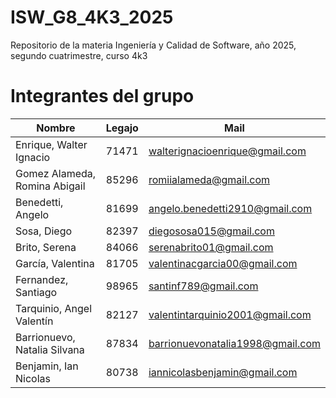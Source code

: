 # ISW_G8_4K3_2025
Repositorio de la materia Ingeniería y Calidad de Software, año 2025, segundo cuatrimestre, curso 4k3

# Integrantes del grupo
| Nombre | Legajo | Mail
| ------------ | ------------ | ------------ |  
| Enrique, Walter Ignacio | 71471 | walterignacioenrique@gmail.com |
| Gomez Alameda, Romina Abigail | 85296 | romiialameda@gmail.com | 
| Benedetti, Angelo | 81699 | angelo.benedetti2910@gmail.com |
| Sosa, Diego | 82397 | diegososa015@gmail.com |
| Brito, Serena | 84066 | serenabrito01@gmail.com |
| García, Valentina | 81705 | valentinacgarcia00@gmail.com |
| Fernandez, Santiago | 98965 | santinf789@gmail.com |
| Tarquinio, Angel Valentín | 82127 | valentintarquinio2001@gmail.com |
| Barrionuevo, Natalia Silvana | 87834 | barrionuevonatalia1998@gmail.com |
| Benjamin, Ian Nicolas | 80738 | iannicolasbenjamin@gmail.com |
